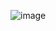 ![image](https://user-images.githubusercontent.com/80331504/220117047-aa7925b3-15d3-4d2d-ad6d-592ffa5c56de.png)

